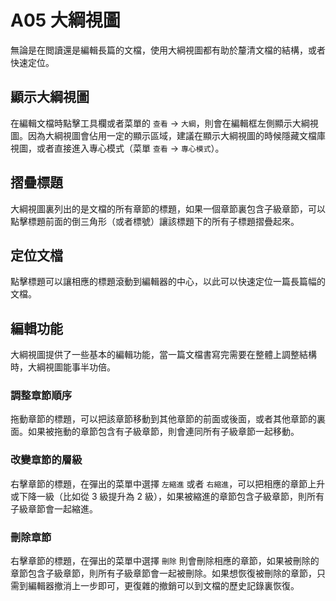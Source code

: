 # A05 大綱視圖

無論是在閲讀還是編輯長篇的文檔，使用大綱視圖都有助於釐清文檔的結構，或者快速定位。

## 顯示大綱視圖

在編輯文檔時點擊工具欄或者菜單的 `查看` -> `大綱`，則會在編輯框左側顯示大綱視圖。因為大綱視圖會佔用一定的顯示區域，建議在顯示大綱視圖的時候隱藏文檔庫視圖，或者直接進入專心模式（菜單 `查看` -> `專心模式`）。

## 摺疊標題

大綱視圖裏列出的是文檔的所有章節的標題，如果一個章節裏包含子級章節，可以點擊標題前面的倒三角形（或者標號）讓該標題下的所有子標題摺疊起來。

## 定位文檔

點擊標題可以讓相應的標題滾動到編輯器的中心，以此可以快速定位一篇長篇幅的文檔。

## 編輯功能

大綱視圖提供了一些基本的編輯功能，當一篇文檔書寫完需要在整體上調整結構時，大綱視圖能事半功倍。

### 調整章節順序

拖動章節的標題，可以把該章節移動到其他章節的前面或後面，或者其他章節的裏面。如果被拖動的章節包含有子級章節，則會連同所有子級章節一起移動。

### 改變章節的層級

右擊章節的標題，在彈出的菜單中選擇 `左縮進` 或者 `右縮進`，可以把相應的章節上升或下降一級（比如從 3 級提升為 2 級），如果被縮進的章節包含子級章節，則所有子級章節會一起縮進。

### 刪除章節

右擊章節的標題，在彈出的菜單中選擇 `刪除` 則會刪除相應的章節，如果被刪除的章節包含子級章節，則所有子級章節會一起被刪除。如果想恢復被刪除的章節，只需到編輯器撤消上一步即可，更復雜的撤銷可以到文檔的歷史記錄裏恢復。

